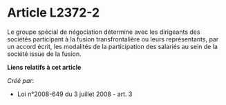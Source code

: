 # Article L2372-2

Le groupe spécial de négociation détermine avec les dirigeants des sociétés participant à la fusion transfrontalière ou leurs
représentants, par un accord écrit, les modalités de la participation des salariés au sein de la société issue de la fusion.

**Liens relatifs à cet article**

_Créé par_:

  - Loi n°2008-649 du 3 juillet 2008 - art. 3
